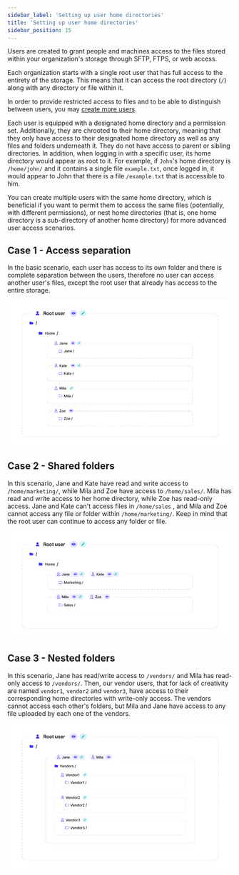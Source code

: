```yaml
---
sidebar_label: 'Setting up user home directories'
title: 'Setting up user home directories'
sidebar_position: 15
---
```

Users are created to grant people and machines access to the files stored within your organization's storage through SFTP, FTPS, or web access. 

Each organization starts with a single root user that has full access to the entirety of the storage. This means that it can access the root directory (`/`) along with any directory or file within it.

In order to provide restricted access to files and to be able to distinguish between users, you may [create more users](../getting-started/creating-and-modifying-users.md). 

Each user is equipped with a designated home directory and a permission set. Additionally, they are chrooted to their home directory, meaning that they only have access to their designated home directory as well as any files and folders underneath it. They do not have access to parent or sibling directories. In addition, when logging in with a specific user, its home directory would appear as root to it. For example, if `John`'s home directory is `/home/john/` and it contains a single file `example.txt`, once logged in, it would appear to John that there is a file `/example.txt` that is accessible to him.

You can create multiple users with the same home directory, which is beneficial if you want to permit them to access the same files (potentially, with different permissions), or nest home directories (that is, one home directory is a sub-directory of another home directory) for more advanced user access scenarios.

Case 1 - Access separation
---------------------

In the basic scenario, each user has access to its own folder and there is complete separation between the users, therefore no user can access another user's files, except the root user that already has access to the entire storage.

![One folder for each user](../../static/img/homedirectory1-simple.png)


Case 2 - Shared folders
---------------------

In this scenario, Jane and Kate have read and write access to `/home/marketing/`, while Mila and Zoe have access to `/home/sales/`. Mila has read and write access to her home directory, while Zoe has read-only access. Jane and Kate can't access files in `/home/sales` , and Mila and Zoe cannot access any file or folder within `/home/marketing/`. Keep in mind that the root user can continue to access any folder or file. 

![Shared folders](../../static/img/homedirectory2-multi-users-one-directory.png)

Case 3 - Nested folders
---------------------

In this scenario, Jane has read/write access to `/vendors/` and Mila has read-only access to `/vendors/`. Then, our vendor users, that for lack of creativity are named `vendor1`, `vendor2` and `vendor3`, have access to their corresponding home directories with write-only access. The vendors cannot access each other's folders, but Mila and Jane have access to any file uploaded by each one of the vendors.

![nested folders](../../static/img/homedirectory3-nested-subdirectories.png)

